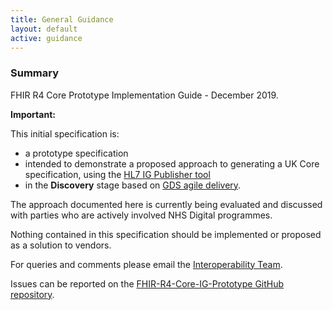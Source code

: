 ```yaml
---
title: General Guidance
layout: default
active: guidance
---
```


### Summary

FHIR R4 Core Prototype Implementation Guide - December 2019.  

**Important:**

This initial specification is:

- a prototype specification
- intended to demonstrate a proposed approach to generating a UK Core specification, using the <a href="https://wiki.hl7.org/index.php?title=IG_Publisher_Documentation" target="_blank">HL7 IG Publisher tool</a>
- in the **Discovery** stage based on <a href="https://www.gov.uk/service-manual/agile-delivery" target="_blank">GDS agile delivery</a>.  

The approach documented here is currently being evaluated and discussed with parties who are actively involved NHS Digital programmes.

Nothing contained in this specification should be implemented or proposed as a solution to vendors. 

For queries and comments please email the <a href="mailto:interoperabilityteam@nhs.net?subject=FHIR%STU3%Core%20Specification">Interoperability Team</a>.

Issues can be reported on the <a href="https://github.com/nhsconnect/FHIR-R4-Core-IG-Prototype/issues" target="_blank">FHIR-R4-Core-IG-Prototype GitHub repository</a>.
<br />
